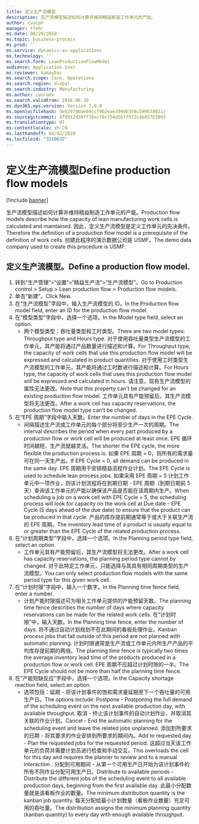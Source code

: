 ```yaml
---
title: 定义生产流模型
description: 生产流模型描述如何计算并维持精益制造工作单元的产能。
author: cvocph
manager: tfehr
ms.date: 08/29/2018
ms.topic: business-process
ms.prod: ''
ms.service: dynamics-ax-applications
ms.technology: ''
ms.search.form: LeanProductionFlowModel
audience: Application User
ms.reviewer: kamaybac
ms.search.scope: Core, Operations
ms.search.region: Global
ms.search.industry: Manufacturing
ms.author: conradv
ms.search.validFrom: 2016-06-30
ms.dyn365.ops.version: Version 7.0.0
ms.openlocfilehash: 5e029790ae09ccf9b2eae399db358c599b78031c
ms.sourcegitcommit: 4f9912439ff78acf0c754d5bff972c4b85763093
ms.translationtype: HT
ms.contentlocale: zh-CN
ms.lasthandoff: 04/02/2020
ms.locfileid: "3210632"
---
```

# <a name="define-production-flow-models"></a><span data-ttu-id="f77d2-103">定义生产流模型</span><span class="sxs-lookup"><span data-stu-id="f77d2-103">Define production flow models</span></span>

[!include [banner](../../includes/banner.md)]

<span data-ttu-id="f77d2-104">生产流模型描述如何计算并维持精益制造工作单元的产能。</span><span class="sxs-lookup"><span data-stu-id="f77d2-104">Production flow models describe how the capacity of lean manufacturing work cells is calculated and maintained.</span></span> <span data-ttu-id="f77d2-105">因此，定义生产流模型是定义工作单元的先决条件。</span><span class="sxs-lookup"><span data-stu-id="f77d2-105">Therefore the definition of a production flow model is a prerequisite of the definition of work cells.</span></span> <span data-ttu-id="f77d2-106">创建此程序的演示数据公司是 USMF。</span><span class="sxs-lookup"><span data-stu-id="f77d2-106">The demo data company used to create this procedure is USMF.</span></span>


## <a name="define-a-production-flow-model"></a><span data-ttu-id="f77d2-107">定义生产流模型。</span><span class="sxs-lookup"><span data-stu-id="f77d2-107">Define a production flow model.</span></span> 
1. <span data-ttu-id="f77d2-108">转到“生产管理”>“设置”>“精益生产流”>“生产流模型”。</span><span class="sxs-lookup"><span data-stu-id="f77d2-108">Go to Production control > Setup > Lean production flow > Production flow models.</span></span>
2. <span data-ttu-id="f77d2-109">单击“新建”。</span><span class="sxs-lookup"><span data-stu-id="f77d2-109">Click New.</span></span>
3. <span data-ttu-id="f77d2-110">在“生产流模型”字段中，输入生产流模型的 ID。</span><span class="sxs-lookup"><span data-stu-id="f77d2-110">In the Production flow model field, enter an ID for the production flow model.</span></span>
4. <span data-ttu-id="f77d2-111">在“模型类型”字段中，选择一个选项。</span><span class="sxs-lookup"><span data-stu-id="f77d2-111">In the Model type field, select an option.</span></span>
    * <span data-ttu-id="f77d2-112">两个模型类型：吞吐量类型和工时类型。</span><span class="sxs-lookup"><span data-stu-id="f77d2-112">There are two model types: Throughput type and Hours type.</span></span> <span data-ttu-id="f77d2-113">对于使用吞吐量类型生产流模型的工作单元，其产能将通过产品数量进行描述和计算。</span><span class="sxs-lookup"><span data-stu-id="f77d2-113">For Throughput type, the capacity of work cells that use this production flow model will be expressed and calculated in product quantities.</span></span> <span data-ttu-id="f77d2-114">对于使用工时类型生产流模型的工作单元，其产能将通过工时数进行描述和计算。</span><span class="sxs-lookup"><span data-stu-id="f77d2-114">For Hours type, the capacity of work cells that uses this production flow model will be expressed and calculated in hours.</span></span> <span data-ttu-id="f77d2-115">请注意，现有生产流模型的属性无法更改。</span><span class="sxs-lookup"><span data-stu-id="f77d2-115">Note that this property can't be changed for an existing production flow model.</span></span> <span data-ttu-id="f77d2-116">工作单元具有产能预留后，其生产流模型将无法更改。</span><span class="sxs-lookup"><span data-stu-id="f77d2-116">After a work cell has capacity reservations, the production flow model type can't be changed.</span></span>  
5. <span data-ttu-id="f77d2-117">在“EPE 周期”字段中输入天数。</span><span class="sxs-lookup"><span data-stu-id="f77d2-117">Enter the number of days in the EPE Cycle.</span></span>
    * <span data-ttu-id="f77d2-118">间隔描述生产流或工作单元的每个部分将至少生产一次的周期。</span><span class="sxs-lookup"><span data-stu-id="f77d2-118">The interval describes the period when every part produced by a production flow or work cell will be produced at least once.</span></span> <span data-ttu-id="f77d2-119">EPE 循环时间越短，生产流就越灵活。</span><span class="sxs-lookup"><span data-stu-id="f77d2-119">The shorter the EPE cycle, the more flexible the production process is.</span></span> <span data-ttu-id="f77d2-120">如果 EPE 周期 = 0，则所有的需求量可在同一天生产出。</span><span class="sxs-lookup"><span data-stu-id="f77d2-120">If EPE Cycle = 0, all demand can be produced in the same day.</span></span> <span data-ttu-id="f77d2-121">EPE 周期用于安排精益流程作业计划。</span><span class="sxs-lookup"><span data-stu-id="f77d2-121">The EPE Cycle is used to schedule lean process jobs.</span></span> <span data-ttu-id="f77d2-122">如果采用 EPE 周期 = 5 计划工作单元中一项作业，则该计划流程将在到期日期 - EPE 周期（到期日期前 5 天）查询该工作单元的产能以确保该产品是否能在该周期内生产。</span><span class="sxs-lookup"><span data-stu-id="f77d2-122">When scheduling a job on a work cell with EPE Cycle = 5, the scheduling process will look for capacity on the work cell at Due date - EPE Cycle (5 days ahead of the due date) to ensure that the product can be produced in that cycle.</span></span> <span data-ttu-id="f77d2-123">产品的库存提前期通常等于或大于关联生产流的 EPE 周期。</span><span class="sxs-lookup"><span data-stu-id="f77d2-123">The inventory lead time of a product is usually equal to or greater than the EPE Cycle of the related production process.</span></span>  
6. <span data-ttu-id="f77d2-124">在“计划周期类型”字段中，选择一个选项。</span><span class="sxs-lookup"><span data-stu-id="f77d2-124">In the Planning period type field, select an option.</span></span>
    * <span data-ttu-id="f77d2-125">工作单元具有产能预留后，其生产流模型将无法更改。</span><span class="sxs-lookup"><span data-stu-id="f77d2-125">After a work cell has capacity reservations, the planning period type cannot by changed.</span></span> <span data-ttu-id="f77d2-126">对于此特定工作单元，只能选择与其具有相同周期类型的生产流模型。</span><span class="sxs-lookup"><span data-stu-id="f77d2-126">You can only select production flow models with the same period type for this given work cell.</span></span>  
7. <span data-ttu-id="f77d2-127">在“计划时限”字段中，输入一个数字。</span><span class="sxs-lookup"><span data-stu-id="f77d2-127">In the Planning time fence field, enter a number.</span></span>
    * <span data-ttu-id="f77d2-128">计划产能时限描述可为相关工作单元提供的产能预留天数。</span><span class="sxs-lookup"><span data-stu-id="f77d2-128">The planning time fence describes the number of days where capacity reservations can be made for the related work cells.</span></span> <span data-ttu-id="f77d2-129">在“计划时限”中，输入天数。</span><span class="sxs-lookup"><span data-stu-id="f77d2-129">In the Planning time fence, enter the number of days.</span></span>   <span data-ttu-id="f77d2-130">将不通过自动计划规划不在此期间的看板处理作业。</span><span class="sxs-lookup"><span data-stu-id="f77d2-130">Kanban process jobs that fall outside of this period are not planned with automatic planning.</span></span> <span data-ttu-id="f77d2-131">计划时限通常是生产流或工作单元内所生产产品的平均库存提前期的两倍。</span><span class="sxs-lookup"><span data-stu-id="f77d2-131">The planning time fence is typically two times the average inventory lead time of the products produced in a production flow or work cell.</span></span> <span data-ttu-id="f77d2-132">EPE 周期不应超过计划时隙的一半。</span><span class="sxs-lookup"><span data-stu-id="f77d2-132">The EPE Cycle should not be more than half the planning time fence.</span></span>     
8. <span data-ttu-id="f77d2-133">在“产能短缺反应”字段中，选择一个选项。</span><span class="sxs-lookup"><span data-stu-id="f77d2-133">In the Capacity shortage reaction field, select an option.</span></span>
    * <span data-ttu-id="f77d2-134">选项包括：延期 - 将该计划事件的饱和需求量延期至下一个吞吐量的可用生产日。</span><span class="sxs-lookup"><span data-stu-id="f77d2-134">The options include:   Postpone - Postponing the full demand of the scheduling event on the next available production day, with available throughput.</span></span> <span data-ttu-id="f77d2-135">取消 - 终止该计划事件的自动计划作业，并取消其关联的作业计划。</span><span class="sxs-lookup"><span data-stu-id="f77d2-135">Cancel - End the automatic planning for the scheduling event and leave the related jobs unplanned.</span></span>   <span data-ttu-id="f77d2-136">添加到所要求的日期 - 将其要求的作业安排到所要求的期间内。</span><span class="sxs-lookup"><span data-stu-id="f77d2-136">Add to requested day - Plan the requested jobs for the requested period.</span></span> <span data-ttu-id="f77d2-137">这超过当天该工作单元的负荷并需要计划员进行检查和手动交互。</span><span class="sxs-lookup"><span data-stu-id="f77d2-137">This overloads the cell for this day and requires the planner to review and to a manual interaction .</span></span>   <span data-ttu-id="f77d2-138">分配到可用期间 - 从第一个可用生产日开始为该计划事件的所有不同作业分配可用生产日。</span><span class="sxs-lookup"><span data-stu-id="f77d2-138">Distribute to available periods - Distribute the different jobs of the scheduling event to all available production days, beginning from the first available day.</span></span> <span data-ttu-id="f77d2-139">此最小分配数量就是该看板作业的数量。</span><span class="sxs-lookup"><span data-stu-id="f77d2-139">The minimum distribution quantity is the kanban job quantity.</span></span> <span data-ttu-id="f77d2-140">每天分配给最小计划数量（看板作业数量）充足可用的吞吐量。</span><span class="sxs-lookup"><span data-stu-id="f77d2-140">The distribution assigns the minimum planning quantity (kanban quantity) to every day with enough available throughput.</span></span>  

